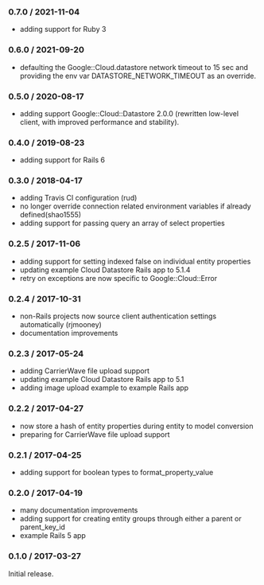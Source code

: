 ### 0.7.0 / 2021-11-04
* adding support for Ruby 3

### 0.6.0 / 2021-09-20
* defaulting the Google::Cloud.datastore network timeout to 15 sec and providing the env var DATASTORE_NETWORK_TIMEOUT as an override.

### 0.5.0 / 2020-08-17
* adding support Google::Cloud::Datastore 2.0.0 (rewritten low-level client, with improved performance and stability).

### 0.4.0 / 2019-08-23
* adding support for Rails 6

### 0.3.0 / 2018-04-17
* adding Travis CI configuration (rud)
* no longer override connection related environment variables if already defined(shao1555)
* adding support for passing query an array of select properties

### 0.2.5 / 2017-11-06
* adding support for setting indexed false on individual entity properties
* updating example Cloud Datastore Rails app to 5.1.4
* retry on exceptions are now specific to Google::Cloud::Error

### 0.2.4 / 2017-10-31
* non-Rails projects now source client authentication settings automatically (rjmooney)
* documentation improvements

### 0.2.3 / 2017-05-24
* adding CarrierWave file upload support
* updating example Cloud Datastore Rails app to 5.1
* adding image upload example to example Rails app

### 0.2.2 / 2017-04-27

* now store a hash of entity properties during entity to model conversion
* preparing for CarrierWave file upload support

### 0.2.1 / 2017-04-25

* adding support for boolean types to format_property_value

### 0.2.0 / 2017-04-19

* many documentation improvements
* adding support for creating entity groups through either a parent or parent_key_id
* example Rails 5 app

### 0.1.0 / 2017-03-27

Initial release.
